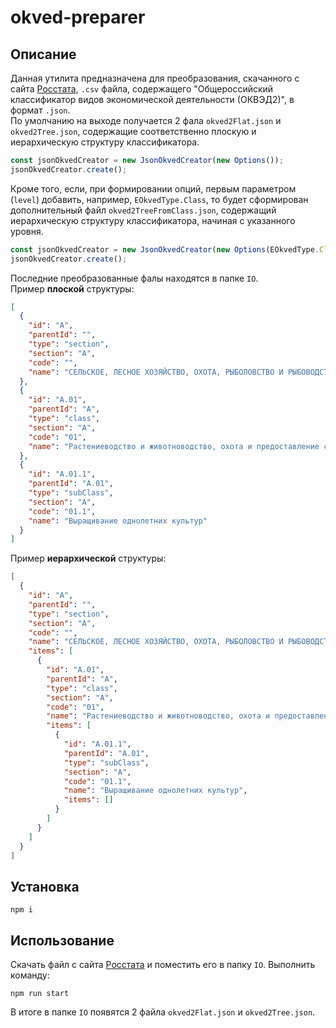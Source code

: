 # okved-preparer

## Описание

Данная утилита предназначена для преобразования, скачанного с
сайта [Росстата](https://rosstat.gov.ru/opendata/7708234640-okved2), `.csv` файла, содержащего "Общероссийский
классификатор видов экономической деятельности (ОКВЭД2)", в формат `.json`.  
По умолчанию на выходе получается 2 фала `okved2Flat.json` и `okved2Tree.json`, содержащие соответственно плоскую и
иерархическую структуру классификатора.

```typescript
const jsonOkvedCreator = new JsonOkvedCreator(new Options());
jsonOkvedCreator.create();
```

Кроме того, если, при формировании опций, первым параметром (`level`) добавить, например, `EOkvedType.Class`, то будет
сформирован дополнительный файл `okved2TreeFromClass.json`, содержащий иерархическую структуру классификатора, начиная с
указанного уровня.

```typescript
const jsonOkvedCreator = new JsonOkvedCreator(new Options(EOkvedType.Class));
jsonOkvedCreator.create();
```

Последние преобразованные фалы находятся в папке `IO`.  
Пример **плоской** структуры:

```json
[
  {
    "id": "A",
    "parentId": "",
    "type": "section",
    "section": "A",
    "code": "",
    "name": "СЕЛЬСКОЕ, ЛЕСНОЕ ХОЗЯЙСТВО, ОХОТА, РЫБОЛОВСТВО И РЫБОВОДСТВО"
  },
  {
    "id": "A.01",
    "parentId": "A",
    "type": "class",
    "section": "A",
    "code": "01",
    "name": "Растениеводство и животноводство, охота и предоставление соответствующих услуг в этих областях"
  },
  {
    "id": "A.01.1",
    "parentId": "A.01",
    "type": "subClass",
    "section": "A",
    "code": "01.1",
    "name": "Выращивание однолетних культур"
  }
]

```

Пример **иерархической** структуры:

```json
[
  {
    "id": "A",
    "parentId": "",
    "type": "section",
    "section": "A",
    "code": "",
    "name": "СЕЛЬСКОЕ, ЛЕСНОЕ ХОЗЯЙСТВО, ОХОТА, РЫБОЛОВСТВО И РЫБОВОДСТВО",
    "items": [
      {
        "id": "A.01",
        "parentId": "A",
        "type": "class",
        "section": "A",
        "code": "01",
        "name": "Растениеводство и животноводство, охота и предоставление соответствующих услуг в этих областях",
        "items": [
          {
            "id": "A.01.1",
            "parentId": "A.01",
            "type": "subClass",
            "section": "A",
            "code": "01.1",
            "name": "Выращивание однолетних культур",
            "items": []
          }
        ]
      }
    ]
  }
]
```

## Установка

```shell
npm i
```

## Использование

Скачать файл с сайта [Росстата](https://rosstat.gov.ru/opendata/7708234640-okved2) и поместить его в папку `IO`.
Выполнить команду:

```shell
npm run start
```

В итоге в папке `IO` появятся 2 файла `okved2Flat.json` и `okved2Tree.json`.
